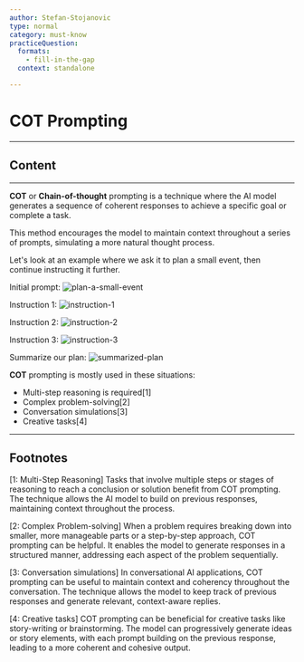 ```yaml
---
author: Stefan-Stojanovic
type: normal
category: must-know
practiceQuestion:
  formats:
    - fill-in-the-gap
  context: standalone

---
```


# COT Prompting

---

## Content

---

**COT** or **Chain-of-thought** prompting is a technique where the AI model generates a sequence of coherent responses to achieve a specific goal or complete a task. 

This method encourages the model to maintain context throughout a series of prompts, simulating a more natural thought process. 

Let's look at an example where we ask it to plan a small event, then continue instructing it further.

Initial prompt:
![plan-a-small-event](https://img.enkipro.com/f8f406b06861ddb2ab62d0971dc1a258.png)

Instruction 1:
![instruction-1](https://img.enkipro.com/cfd7d8af6464013ecc4b0b98b0e99f54.png)

Instruction 2:
![instruction-2](https://img.enkipro.com/727ccaf5a8e3a3775f649fecba9bfa1c.png)

Instruction 3:
![instruction-3](https://img.enkipro.com/a2a245d37a35a41c39a9fb806c9da86f.png)

Summarize our plan:
![summarized-plan](https://img.enkipro.com/b24b9bda7bcec348fbdc4e2a383b6845.png)


**COT** prompting is mostly used in these situations:
- Multi-step reasoning is required[1]
- Complex problem-solving[2]
- Conversation simulations[3]
- Creative tasks[4]


---
## Footnotes

[1: Multi-Step Reasoning]
Tasks that involve multiple steps or stages of reasoning to reach a conclusion or solution benefit from COT prompting. The technique allows the AI model to build on previous responses, maintaining context throughout the process.

[2: Complex Problem-solving]
When a problem requires breaking down into smaller, more manageable parts or a step-by-step approach, COT prompting can be helpful. It enables the model to generate responses in a structured manner, addressing each aspect of the problem sequentially.

[3: Conversation simulations]
In conversational AI applications, COT prompting can be useful to maintain context and coherency throughout the conversation. The technique allows the model to keep track of previous responses and generate relevant, context-aware replies.

[4: Creative tasks]
COT prompting can be beneficial for creative tasks like story-writing or brainstorming. The model can progressively generate ideas or story elements, with each prompt building on the previous response, leading to a more coherent and cohesive output.